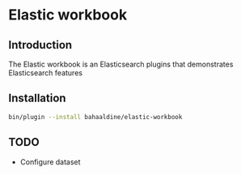 # Elastic workbook

## Introduction ##

The Elastic workbook is an Elasticsearch plugins that demonstrates Elasticsearch features

## Installation

```bash
bin/plugin --install bahaaldine/elastic-workbook
```

## TODO 

- Configure dataset 